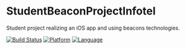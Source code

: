 StudentBeaconProjectInfotel
========

Student project realizing an iOS app and using beacons technologies.

[![Build Status](https://magnum.travis-ci.com/Aymenworks/StudentProjectInfotel.svg?token=8Kh5bg7YE8eGW1kCqDJj)](https://magnum.travis-ci.com/Aymenworks/StudentProjectInfotel)
[![Platform](https://img.shields.io/badge/iOS-7.0%2B-lightgrey.svg?style=flat)](https://developer.apple.com/iphone/index.action)
[![Language](https://img.shields.io/badge/language-swift-orange.svg?style=flat)](https://developer.apple.com/swift)
